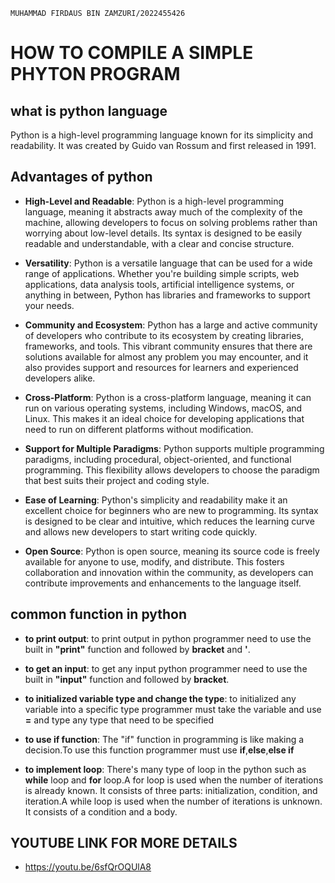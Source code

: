  `MUHAMMAD FIRDAUS BIN ZAMZURI/2022455426`
 # HOW TO COMPILE A SIMPLE PHYTON PROGRAM

 ## what is python language
 Python is a high-level programming language known for its simplicity and 
 readability. It was created by Guido van Rossum and first released in 1991.


## Advantages of python

 * **High-Level and Readable**: Python is a high-level programming language, meaning it abstracts away much of the complexity of the machine, allowing developers to focus on solving problems rather than worrying about low-level details. Its syntax is designed to be easily readable and understandable, with a clear and concise structure.
 
* **Versatility**: Python is a versatile language that can be used for a wide range of applications. Whether you're building simple scripts, web applications, data analysis tools, artificial intelligence systems, or anything in between, Python has libraries and frameworks to support your needs.

* **Community and Ecosystem**: Python has a large and active community of developers who contribute to its ecosystem by creating libraries, frameworks, and tools. This vibrant community ensures that there are solutions available for almost any problem you may encounter, and it also provides support and resources for learners and experienced developers alike.

* **Cross-Platform**: Python is a cross-platform language, meaning it can run on various operating systems, including Windows, macOS, and Linux. This makes it an ideal choice for developing applications that need to run on different platforms without modification.

* **Support for Multiple Paradigms**: Python supports multiple programming paradigms, including procedural, object-oriented, and functional programming. This flexibility allows developers to choose the paradigm that best suits their project and coding style.

* **Ease of Learning**: Python's simplicity and readability make it an excellent choice for beginners who are new to programming. Its syntax is designed to be clear and intuitive, which reduces the learning curve and allows new developers to start writing code quickly.

* **Open Source**: Python is open source, meaning its source code is freely available for anyone to use, modify, and distribute. This fosters collaboration and innovation within the community, as developers can contribute improvements and enhancements to the language itself.



 ## common function in python

  * **to print output**: to print output in python programmer need to use the built in **"print"** function and followed by **bracket** and **'**.

  *  **to get an input**: to get any input python programmer need to use the built in **"input"** function and followed by **bracket**.

  *  **to initialized variable type and change the type**: to initialized any variable into a specific type programmer must take the variable and use **=** and type any type that need to be specified

  *  **to use if function**: The "if" function in programming is like making a decision.To use this function programmer must use **if**,**else**,**else if**

  *  **to implement loop**: There's many type of loop in the python such as **while** loop and **for** loop.A for loop is used when the number of iterations is already known. It consists of three parts: initialization, condition, and iteration.A while loop is used when the number of iterations is unknown. It consists of a condition and a body.

 ## YOUTUBE LINK FOR MORE DETAILS
- https://youtu.be/6sfQrOQUlA8
